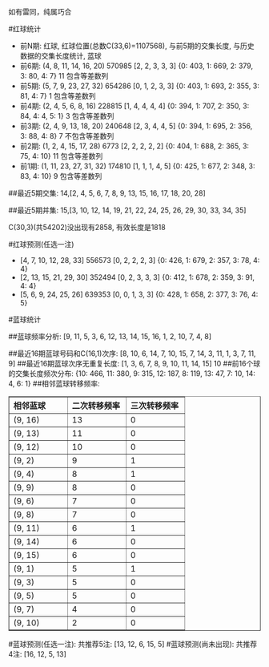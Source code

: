 <!-- 
.. title: 双色球2013105期(2013-09-08)数据分析报告
.. slug: slott-2013105-2013-09-08-report
.. date: 2013-09-09 08:00:00 UTC+08:00
.. tags: Lottery
.. link: 
.. description: 
.. type: text
-->

如有雷同，纯属巧合

<!-- TEASER_END-->

#红球统计

- 前N期: 红球, 红球位置(总数C(33,6)=1107568), 与前5期的交集长度, 与历史数据的交集长度统计, 蓝球
- 前6期: (4, 8, 11, 14, 16, 20) 570985 [2, 2, 3, 3, 3] {0: 403, 1: 669, 2: 379, 3: 80, 4: 7} 11 包含等差数列
- 前5期: (5, 7, 9, 23, 27, 32) 654286 [0, 1, 2, 3, 3] {0: 403, 1: 693, 2: 355, 3: 81, 4: 7} 1 包含等差数列
- 前4期: (2, 4, 5, 6, 8, 16) 228815 [1, 4, 4, 4, 4] {0: 394, 1: 707, 2: 350, 3: 84, 4: 4, 5: 1} 3 包含等差数列
- 前3期: (2, 4, 9, 13, 18, 20) 240648 [2, 3, 4, 4, 5] {0: 394, 1: 695, 2: 356, 3: 88, 4: 8} 7 不包含等差数列
- 前2期: (1, 2, 4, 15, 17, 28) 6773 [2, 2, 2, 2, 2] {0: 404, 1: 688, 2: 365, 3: 75, 4: 10} 11 包含等差数列
- 前1期: (1, 11, 23, 27, 31, 32) 174810 [1, 1, 1, 4, 5] {0: 425, 1: 677, 2: 348, 3: 83, 4: 10} 9 包含等差数列

##最近5期交集:
14,[2, 4, 5, 6, 7, 8, 9, 13, 15, 16, 17, 18, 20, 28]

##最近5期并集:
15,[3, 10, 12, 14, 19, 21, 22, 24, 25, 26, 29, 30, 33, 34, 35]

C(30,3)(共54202)没出现有2858, 
有效长度是1818

#红球预测(任选一注)

- [4, 7, 10, 12, 28, 33] 556573 [0, 2, 2, 2, 3] {0: 426, 1: 679, 2: 357, 3: 78, 4: 4}
- [2, 13, 15, 21, 29, 30] 352494 [0, 2, 3, 3, 3] {0: 412, 1: 678, 2: 359, 3: 91, 4: 4}
- [5, 6, 9, 24, 25, 26] 639353 [0, 0, 1, 3, 3] {0: 428, 1: 658, 2: 377, 3: 76, 4: 5}

#蓝球统计

##蓝球频率分析:
[9, 11, 5, 3, 6, 12, 13, 14, 15, 16, 1, 2, 10, 7, 4, 8]

##最近16期蓝球号码和C(16,1)次序:
[8, 10, 6, 14, 7, 10, 15, 7, 14, 3, 11, 1, 3, 7, 11, 9]
##最近16期蓝球次序无重复长度:
[1, 3, 6, 7, 8, 9, 10, 11, 14, 15] 10
##前16个球的交集长度频次分布:
{10: 466, 11: 380, 9: 315, 12: 187, 8: 119, 13: 47, 7: 10, 14: 4, 6: 1}
##相邻蓝球转移频率:
<table border="1" class="table table-striped dataframe">
  <thead>
    <tr style="text-align: left;">
      <th style="min-width: 100px;">相邻蓝球</th>
      <th style="min-width: 100px;">二次转移频率</th>
      <th style="min-width: 100px;">三次转移频率</th>
    </tr>
  </thead>
  <tbody>
    <tr>
      <td> (9, 16)</td>
      <td> 13</td>
      <td> 0</td>
    </tr>
    <tr>
      <td> (9, 13)</td>
      <td> 11</td>
      <td> 0</td>
    </tr>
    <tr>
      <td> (9, 12)</td>
      <td> 10</td>
      <td> 0</td>
    </tr>
    <tr>
      <td>  (9, 2)</td>
      <td>  9</td>
      <td> 1</td>
    </tr>
    <tr>
      <td>  (9, 4)</td>
      <td>  8</td>
      <td> 1</td>
    </tr>
    <tr>
      <td>  (9, 9)</td>
      <td>  8</td>
      <td> 0</td>
    </tr>
    <tr>
      <td>  (9, 6)</td>
      <td>  7</td>
      <td> 0</td>
    </tr>
    <tr>
      <td>  (9, 8)</td>
      <td>  7</td>
      <td> 0</td>
    </tr>
    <tr>
      <td> (9, 11)</td>
      <td>  6</td>
      <td> 1</td>
    </tr>
    <tr>
      <td> (9, 14)</td>
      <td>  6</td>
      <td> 0</td>
    </tr>
    <tr>
      <td> (9, 15)</td>
      <td>  6</td>
      <td> 0</td>
    </tr>
    <tr>
      <td>  (9, 1)</td>
      <td>  5</td>
      <td> 1</td>
    </tr>
    <tr>
      <td>  (9, 3)</td>
      <td>  5</td>
      <td> 0</td>
    </tr>
    <tr>
      <td>  (9, 5)</td>
      <td>  5</td>
      <td> 0</td>
    </tr>
    <tr>
      <td>  (9, 7)</td>
      <td>  4</td>
      <td> 0</td>
    </tr>
    <tr>
      <td> (9, 10)</td>
      <td>  2</td>
      <td> 0</td>
    </tr>
  </tbody>
</table>
#蓝球预测(任选一注):
共推荐5注: [13, 12, 6, 15, 5]
#蓝球预测(尚未出现):
共推荐4注: [16, 12, 5, 13]

